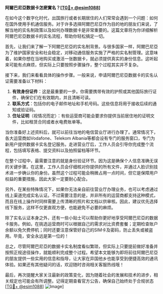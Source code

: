 **阿爾巴尼亞数据卡怎麽實名？[[TG💪+ @esim1088](https://t.me/s/esim1088)]**

在如今这个数字化时代，出国旅行或者长期居住的人们常常会遇到一个问题：如何在国外使用手机通信服务。对于许多选择阿爾巴尼亞作为目的地的朋友们来说，了解当地的实名制政策以及如何办理数据卡是非常重要的。这篇文章将为你详细解析阿爾巴尼亞数据卡的实名流程，帮助你轻松搞定一切。

首先，让我们来了解一下阿爾巴尼亞的实名制背景。与很多国家一样，阿爾巴尼亞为了维护国家安全和社会稳定，对移动通信服务实施了严格的实名制管理。这意味着，如果你想在当地购买或激活一张数据卡，就必须提供真实的身份信息。这听起来可能有点麻烦，但实际上只要按照步骤操作，整个过程其实并不复杂。

接下来，我们来看看具体的操作步骤。一般来说，申请阿爾巴尼亞数据卡的实名认证需要准备以下材料：

1. **有效身份证件**：这是最重要的一步。你需要携带有效的护照或其他国际旅行证件，确保它们在有效期内，并且清晰可读。
2. **联系方式**：包括你的电子邮件地址和手机号码。这些信息将用于接收后续的通知或验证码。
3. **住址证明**（视情况而定）：有些运营商可能会要求你提供当前居住地的证明文件，比如租赁合同或者水电费账单等。

当你准备好上述资料后，就可以前往当地的电信营业厅进行办理了。通常情况下，各大运营商如Vodafone、Telekom Albania等都会设有专门的服务窗口，专门为新用户提供数据卡实名登记服务。走进营业厅后，工作人员会引导你完成整个流程，包括填写表格、提交资料以及拍照留档等环节。

在整个过程中，最需要注意的就是身份验证环节。因为这是确保个人信息准确无误的关键步骤。在这里，工作人员会仔细核对你提供的所有文件，并通过人脸识别技术进一步确认你的身份。虽然这个过程可能会稍微占用一点时间，但它是保障用户权益的重要措施，因此大家一定要耐心配合。

另外，在某些特殊情况下，如果你无法亲自前往营业厅办理业务，也可以考虑通过线上渠道完成实名认证。不过需要注意的是，并非所有的运营商都支持这种模式，而且在线上操作时同样需要上传清晰的照片和文档以供审核。因此，建议优先选择线下服务，这样不仅更直观方便，也能避免不必要的麻烦。

除了实名认证本身之外，还有一些小贴士可以帮助你更好地享受阿爾巴尼亞的数据卡服务。例如，在挑选运营商时可以根据自己的需求对比资费套餐；定期检查账户余额以免欠费停机；同时还要注意保管好自己的SIM卡及密码，防止丢失或被盗用。毕竟，安全永远是第一位的！

总之，尽管阿爾巴尼亞的数据卡实名制度看似繁琐，但实际上只要提前做好准备并按照正规途径操作，就能顺利完成整个过程。希望本文能够为即将前往阿爾巴尼亞的朋友提供一些实用的信息和指导，让大家在异国他乡也能享受到便捷高效的通讯体验。如果还有其他疑问的话，欢迎随时咨询相关客服热线哦！

最后，再次提醒大家关注最新的政策变化，因为随着社会的发展和技术的进步，相关规定也可能会有所调整。记得定期查看官方公告，确保自己始终处于合规状态[[TG💪+ @esim1088](https://t.me/s/esim1088)] ![Image](https://i.postimg.cc/4NQfJmqS/Snipaste-2025-05-13-00-14-12.png)]